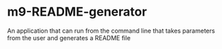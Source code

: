 # m9-README-generator
An application that can run from the command line that takes parameters from the user and generates a README file
